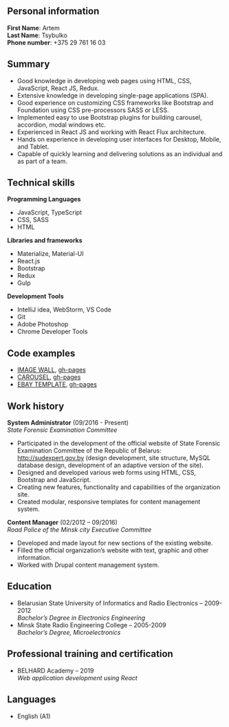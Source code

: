 ## Personal information

**First Name**: Artem  
**Last Name**: Tsybulko  
**Phone number**: +375 29 761 16 03

## Summary

+ Good knowledge in developing web pages using HTML, CSS, JavaScript, React JS, Redux.
+ Extensive knowledge in developing single-page applications (SPA).
+ Good experience on customizing CSS frameworks like Bootstrap and Foundation using CSS 
pre-processors SASS or LESS.
+ Implemented easy to use Bootstrap plugins for building carousel, accordion, modal windows etc.
+ Experienced in React JS and working with React Flux architecture.
+ Hands on experience in developing user interfaces for Desktop, Mobile, and Tablet.
+ Capable of quickly learning and delivering solutions as an individual and as part of a team.

## Technical skills

**Programming Languages**
+ JavaScript, TypeScript
+ CSS, SASS
+ HTML

**Libraries and frameworks**
+ Materialize, Material-UI
+ React.js
+ Bootstrap
+ Redux
+ Gulp

**Development Tools**
+ IntelliJ idea, WebStorm, VS Code
+ Git
+ Adobe Photoshop
+ Chrome Developer Tools

## Code examples

+ [IMAGE WALL](https://github.com/inspector-code/my-image-wall), [gh-pages](https://inspector-code.github.io/my-image-wall/)
+ [CAROUSEL](https://github.com/inspector-code/My-Slider), [gh-pages](https://inspector-code.github.io/My-Slider/)
+ [EBAY TEMPLATE](https://github.com/inspector-code/ebay-landing), [gh-pages](https://inspector-code.github.io/ebay-landing/)

## Work history

**System Administrator** (09/2016 - Present)  
*State Forensic Examination Committee*
+ Participated in the development of the official website of State Forensic Examination Committee of the Republic of Belarus: http://sudexpert.gov.by (design development, site structure, MySQL database design, development of an adaptive version of the site).
+ Designed and developed various web forms using HTML, CSS, Bootstrap and JavaScript.
+ Creating new features, functionality and capabilities of the organization site.
+ Created modular, responsive templates for content management system.

**Content Manager** (02/2012 – 09/2016)  
*Road Police of the Minsk city Executive Committee*
+ Developed and made layout for new sections of the existing website.
+ Filled the official organization’s website with text, graphic and other information.
+ Worked with Drupal content management system.

## Education

+ Belarusian State University of Informatics and Radio Electronics – 2009-2012  
*Bachelor’s Degree in Electronics Engineering*
+ Minsk State Radio Engineering College – 2005-2009  
*Bachelor’s Degree, Microelectronics*

## Professional training and certification

+ BELHARD Academy – 2019  
*Web application development using React*

## Languages

+ English (A1)









